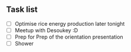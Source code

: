 ## Task list
- [ ] Optimise rice energy production later tonight
- [ ] Meetup with Desoukey :D
- [ ] Prep for Prep of the orientation presentation
- [ ] Shower